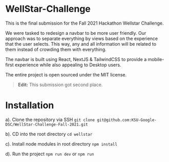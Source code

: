 # WellStar-Challenge
This is the final submission for the Fall 2021 Hackathon Wellstar Challenge.

We were tasked to redesign a navbar to be more user friendly. Our approach was to separate everything by views based on the experience that
the user selects. This way, any and all information will be related to them instead of crowding them with everything.

The navbar is built using React, NextJS & TailwindCSS to provide a mobile-first experience while also appealing to Desktop users.

The entire project is open sourced under the MIT license. 

> **Edit:** This submission got second place.

# Installation
a). Clone the repository via SSH
``git clone git@github.com:KSU-Google-DSC/WellStar-Challenge-Fall-2021.git``

b). CD into the root directory
``cd wellstar``

c). Install node modules in root directory
``npm install``

d). Run the project
``npm run dev`` or ``npm run``
